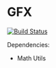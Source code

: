 # GFX
[![Build Status](https://travis-ci.org/Androbin/GFX.svg?branch=master)](https://travis-ci.org/Androbin/GFX)

Dependencies:
 - Math Utils